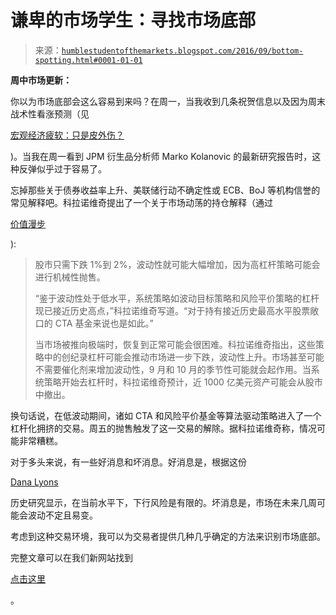 <!--yml

类别：未分类

日期：2024-05-18 03:02:00

-->

# 谦卑的市场学生：寻找市场底部

> 来源：[`humblestudentofthemarkets.blogspot.com/2016/09/bottom-spotting.html#0001-01-01`](https://humblestudentofthemarkets.blogspot.com/2016/09/bottom-spotting.html#0001-01-01)

**周中市场更新：**

你以为市场底部会这么容易到来吗？在周一，当我收到几条祝贺信息以及因为周末战术性看涨预测（见

[宏观经济疲软：只是皮外伤？](https://humblestudentofthemarkets.com/2016/09/11/macro-weakness-just-a-flesh-wound/)

)。当我在周一看到 JPM 衍生品分析师 Marko Kolanovic 的最新研究报告时，这种反弹似乎过于容易了。

忘掉那些关于债券收益率上升、美联储行动不确定性或 ECB、BoJ 等机构信誉的常见解释吧。科拉诺维奇提出了一个关于市场动荡的持仓解释（通过

[价值漫步](http://www.valuewalk.com/2016/09/marko-kolanovic/)

):

> 股市只需下跌 1%到 2%，波动性就可能大幅增加，因为高杠杆策略可能会进行机械性抛售。
> 
> “鉴于波动性处于低水平，系统策略如波动目标策略和风险平价策略的杠杆现已接近历史高点，”科拉诺维奇写道。“对于持有接近历史最高水平股票敞口的 CTA 基金来说也是如此。”
> 
> 当市场被推向极端时，恢复到正常可能会很困难。科拉诺维奇指出，这些策略中的创纪录杠杆可能会推动市场进一步下跌，波动性上升。市场甚至可能不需要催化剂来增加波动性，9 月和 10 月的季节性可能就会起作用。当系统策略开始去杠杆时，科拉诺维奇预计，近 1000 亿美元资产可能会从股市中撤出。

换句话说，在低波动期间，诸如 CTA 和风险平价基金等算法驱动策略进入了一个杠杆化拥挤的交易。周五的抛售触发了这一交易的解除。据科拉诺维奇称，情况可能非常糟糕。

对于多头来说，有一些好消息和坏消息。好消息是，根据这份

[Dana Lyons](https://t.co/TK3DpSBW5o)

历史研究显示，在当前水平下，下行风险是有限的。坏消息是，市场在未来几周可能会波动不定且易变。

考虑到这种交易环境，我可以为交易者提供几种几乎确定的方法来识别市场底部。

完整文章可以在我们新网站找到

[点击这里](https://humblestudentofthemarkets.com/2016/09/14/bottom-spotting/)

。
